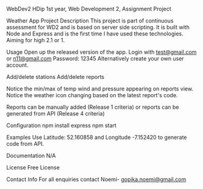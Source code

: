 WebDev2
HDip 1st year, Web Development 2, Assignment Project

Weather App
Project Description
This project is part of continuous assessment for WD2 and is based on server side scripting. It is built with Node and Express and is the first time I have used these technologies. Aiming for high 2.1 or 1.

Usage
Open up the released version of the app. Login with test@gmail.com or n11@gmail.com Password: 12345 Alternatively create your own user account.

Add/delete stations Add/delete reports

Notice the min/max of temp wind and pressure appearing on reports view. Notice the weather icon changing based on the latest report's code.

Reports can be manually added (Release 1 criteria) or reports can be generated from API (Release 4 criteria)

Configuration
npm install express npm start

Examples
Use Latitude: 52.160858 and Longitude -7.152420 to generate code from API.

Documentation
N/A

License
Free License

Contact Info
For all enquiries contact Noemi- gopika.noemi@gmail.com
